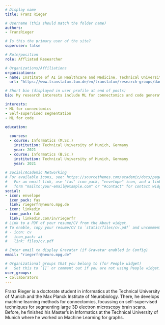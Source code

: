 ```yaml
---
# Display name
title: Franz Rieger

# Username (this should match the folder name)
authors:
- FranzRieger

# Is this the primary user of the site?
superuser: false

# Role/position
role: Affliated Researcher

# Organizations/Affiliations
organizations:
- name: Institute of AI in Healthcare and Medicine, Technical University of Munich
  url: "https://www.translatum.tum.de/en/translatum/research-groups/daniel-rueckert-ai-in-healthcare-and-medicine/"

# Short bio (displayed in user profile at end of posts)
bio: My research interests include ML for connectomics and code generation as well as self-supervised segmentation

interests:
- ML for connectomics
- Self-supervised segmentation
- ML for code

education:
  
  courses:
  - course: Informatics (M.Sc.)
    institution: Technical University of Munich, Germany
    year: 2021
  - course: Informatics (B.Sc.)
    institution: Technical University of Munich, Germany
    year: 2021
 
# Social/Academic Networking
# For available icons, see: https://sourcethemes.com/academic/docs/page-builder/#icons
#   For an email link, use "fas" icon pack, "envelope" icon, and a link in the
#   form "mailto:your-email@example.com" or "#contact" for contact widget.
social:
- icon: envelope
  icon_pack: fas
  link: riegerfr@neuro.mpg.de
- icon: linkedin
  icon_pack: fab
  link: linkedin.com/in/riegerfr
# Link to a PDF of your resume/CV from the About widget.
# To enable, copy your resume/CV to `static/files/cv.pdf` and uncomment the lines below.
# - icon: cv
#   icon_pack: ai
#   link: files/cv.pdf

# Enter email to display Gravatar (if Gravatar enabled in Config)
email: "riegerfr@neuro.mpg.de"

# Organizational groups that you belong to (for People widget)
#   Set this to `[]` or comment out if you are not using People widget.
user_groups:
- Collaborators
---
```


Franz Rieger is a doctorate student in informatics at the Technical University of Munich and the Max Planck Institute of Neurobiology. There, he develops machine learning methods for connectomics, focussing on self-supervised techniques for segmenting large 3D electron microscopy brain scans. Before, he finished his Master’s in Informatics at the Technical University of Munich where he worked on Machine Learning for graphs.